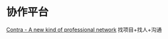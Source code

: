 # 协作平台
[Contra - A new kind of professional network](https://www.producthunt.com/posts/contra-3)
	找项目+找人+沟通